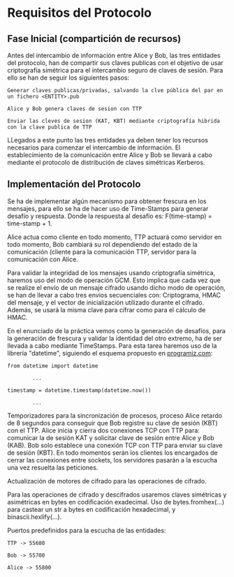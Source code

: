 # Requisitos del Protocolo

## Fase Inicial (compartición de recursos)
Antes del intercambio de información entre Alice y Bob, las tres entidades del protocolo, han de compartir sus claves 
publicas con el objetivo de usar criptografía simétrica para el intercambio seguro de claves de sesión. Para ello 
se han de seguir los siguientes pasos:

    Generar claves publicas/privadas, salvando la clve pública del par en un fichero <ENTITY>.pub     

    Alice y Bob genera claves de sesion con TTP
    
    Enviar las cleves de sesion (KAT, KBT) mediante criptografía hibrida con la clave publica de TTP

LLegados a este punto las tres entidades ya deben tener los recursos necesarios para comenzar el intercambio de 
información. El establecimiento de la comunicación entre Alice y Bob se llevará a cabo mediante el protocolo de 
distribución de claves simétricas Kerberos.


## Implementación del Protocolo

Se ha de implementar algún mecanismo para obtener frescura en los mensajes, para ello se ha de hacer uso de Time-Stamps
para generar desafío y respuesta. Donde la respuesta al desafío es: F(time-stamp) = time-stamp + 1.

Alice actua como cliente en todo momento, TTP actuará como servidor en todo momento, Bob cambiará su rol dependiendo 
del estado de la comunicación (cliente para la comunicación TTP, servidor para la comunicación con Alice.

Para validar la integridad de los mensajes usando criptografía simétrica, haremos uso del modo de operación GCM. Esto
implica que cada vez que se realize el envío de un mensaje cifrado usando dicho modo de operación, se han de llevar a cabo
tres envios secuenciales con: Criptograma, HMAC del mensaje, y el vector de inicialización utilizado durante el cifrado. 
Además, se usará la misma clave para cifrar como para el cálculo de HMAC.

En el enunciado de la práctica vemos como la generación de desafíos, para la generación de frescura y validar la identidad
del otro extremo, ha de ser llevada a cabo mediante TimeStamps. Para esta tarea haremos uso de la librería "datetime", 
siguiendo el esquema propuesto en [programiz.com](https://www.programiz.com/python-programming/datetime/timestamp-datetime:):
    
    from datetime import datetime

            ...

    timestamp = datetime.timestamp(datetime.now())

            ...

Temporizadores para la sincronización de procesos, proceso Alice retardo de 8 segundos para conseguir que Bob registre
su clave de sesión (KBT) con el TTP. Alice inicia y cierra dos conexiones TCP con TTP para: comunicar la de sesión KAT y 
solicitar clave de sesión entre Alice y Bob (KAB). Bob solo establece una conexión TCP con TTP para enviar su clave de 
sesión (KBT). En todo momentos serán los clientes los encargados de cerrar las conexiones entre sockets, los servidores 
pasarán a la escucha una vez resuelta las peticiones.

Actualización de motores de cifrado para las operaciones de cifrado.

Para las operaciones de cifrado y descifrados usaremos claves simétricas y asimétricas en bytes en codificación exadecimal.
Uso de bytes.fromhex(...) para castear un str a bytes en codificación hexadecimal, y binascii.hexlify(...).

Puertos predefinidos para la escucha de las entidades:

    TTP -> 55600

    Bob -> 55700

    Alice -> 55800